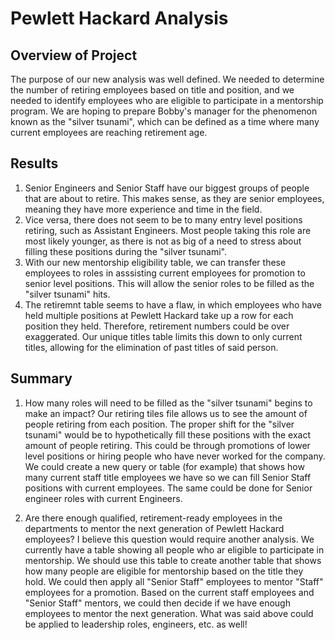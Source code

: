 # Pewlett Hackard Analysis

## Overview of Project
The purpose of our new analysis was well defined. We needed to determine the number of retiring employees based on title and position, and we needed to identify employees who are eligible to participate in a mentorship program. We are hoping to prepare Bobby's manager for the phenomenon known as the "silver tsunami", which can be defined as a time where many current employees are reaching retirement age.


## Results
1. Senior Engineers and Senior Staff have our biggest groups of people that are about to retire. This makes sense, as they are senior employees, meaning they have more experience and time in the field.
2. Vice versa, there does not seem to be to many entry level positions retiring, such as Assistant Engineers. Most people taking this role are most likely younger, as there is not as big of a need to stress about filling these positions during the "silver tsunami".
3. With our new mentorship eligibility table, we can transfer these employees to roles in asssisting current employees for promotion to senior level positions. This will allow the senior roles to be filled as the "silver tsunami" hits.
4. The retiremnt table seems to have a flaw, in which employees who have held multiple positions at Pewlett Hackard take up a row for each position they held. Therefore, retirement numbers could be over exaggerated. Our unique titles table limits this down to only current titles, allowing for the elimination of past titles of said person. 


## Summary
1. How many roles will need to be filled as the "silver tsunami" begins to make an impact?
 Our retiring tiles file allows us to see the amount of people retiring from each position. The proper shift for the "silver tsunami" would be to hypothetically fill these positions with the exact amount of people retiring. This could be through promotions of lower level positions or hiring people who have never worked for the company. We could create a new query or table (for example) that shows how many current staff title employees we have so we can fill Senior Staff positions with current employees. The same could be done for Senior engineer roles with current Engineers.
 
 2. Are there enough qualified, retirement-ready employees in the departments to mentor the next generation of Pewlett Hackard employees?
 I believe this question would require another analysis. We currently have a table showing all people who ar eligible to participate in mentorship. We should use this table to create another table that shows how many people are eligible for mentorship based on the title they hold. We could then apply all "Senior Staff" employees to mentor "Staff" employees for a promotion. Based on the current staff employees and "Senior Staff" mentors, we could then decide if we have enough employees to mentor the next generation. What was said above could be applied to leadership roles, engineers, etc. as well!


